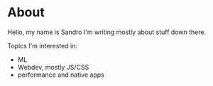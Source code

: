 # About

Hello, my name is Sandro I'm writing mostly about stuff down there.

Topics I'm interested in:

- ML 
- Webdev, mostly JS/CSS
- performance and native apps
